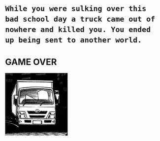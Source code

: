 # ```While you were sulking over this bad school day a truck came out of nowhere and killed you. You ended up being sent to another world.```
# GAME OVER

![Isekai Truck-kun](truck-kun.jpg)